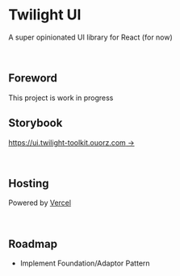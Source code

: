 # Twilight UI

A super opinionated UI library for React (for now)

<br/>

## Foreword
This project is work in progress

## Storybook

[https://ui.twilight-toolkit.ouorz.com →](https://ui.twilight-toolkit.ouorz.com)

<br/>

## Hosting

Powered by [Vercel](https://vercel.com)

<br/>

## Roadmap

- Implement Foundation/Adaptor Pattern
